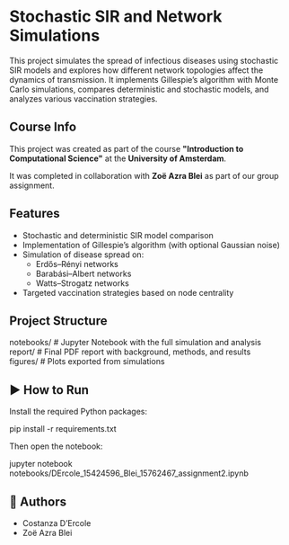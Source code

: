 # Stochastic SIR and Network Simulations

This project simulates the spread of infectious diseases using stochastic SIR models and explores how different network topologies affect the dynamics of transmission. It implements Gillespie’s algorithm with Monte Carlo simulations, compares deterministic and stochastic models, and analyzes various vaccination strategies.

## Course Info

This project was created as part of the course **"Introduction to Computational Science"** at the **University of Amsterdam**.

It was completed in collaboration with **Zoë Azra Blei** as part of our group assignment.

## Features

- Stochastic and deterministic SIR model comparison
- Implementation of Gillespie’s algorithm (with optional Gaussian noise)
- Simulation of disease spread on:
  - Erdős–Rényi networks
  - Barabási–Albert networks
  - Watts–Strogatz networks
- Targeted vaccination strategies based on node centrality

## Project Structure

notebooks/          # Jupyter Notebook with the full simulation and analysis  
report/             # Final PDF report with background, methods, and results  
figures/            # Plots exported from simulations  

## ▶️ How to Run

Install the required Python packages:

pip install -r requirements.txt

Then open the notebook:

jupyter notebook notebooks/DErcole_15424596_Blei_15762467_assignment2.ipynb

## 👥 Authors

- Costanza D’Ercole  
- Zoë Azra Blei
